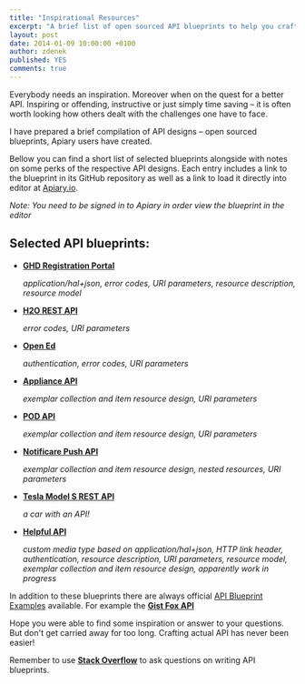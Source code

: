```yaml
---
title: "Inspirational Resources"
excerpt: "A brief list of open sourced API blueprints to help you craft a better API"
layout: post
date: 2014-01-09 10:00:00 +0100
author: zdenek
published: YES
comments: true
---
```


Everybody needs an inspiration. Moreover when on the quest for a better API. Inspiring or offending, instructive or just simply time saving – it is often worth looking how others dealt with the challenges one have to face. 

I have prepared a brief compilation of  API designs – open sourced blueprints, Apiary users have created. 

Bellow you can find a short list of selected blueprints alongside with notes on some perks of the respective API designs. Each entry includes a link to the blueprint in its GitHub repository as well as a link to load it directly into editor at [Apiary.io](http://apiary.io). 

*Note: You need to be signed in to Apiary in order view the blueprint in the editor*

## Selected API blueprints:

- [**GHD Registration Portal**](https://github.com/worldspawn/apiary/blob/master/apiary.apib)
 
	*application/hal+json, error codes, URI parameters, resource description, resource model*
	
- [**H2O REST API**](https://github.com/mmalohlava/babylon4apiaryio/blob/master/apiary.apib)

	*error codes, URI parameters*
	
- [**Open Ed**](https://github.com/openedinc/openedapi/blob/master/apiary.apib)

	*authentication, error codes, URI parameters*

- [**Appliance API**](https://github.com/t0mpr1c3/homenet-apib/blob/master/apiary.apib)

	*exemplar collection and item resource design, URI parameters*

- [**POD API**](https://github.com/dwcaraway/podserve/blob/master/apiary.apib)

	*exemplar collection and item resource design, URI parameters*

- [**Notificare Push API**](https://github.com/Notificare/apiblueprint/blob/master/apiary.apib)

	*exemplar collection and item resource design, nested resources, URI parameters*

- [**Tesla Model S REST API**](https://github.com/timdorr/model-s-api/blob/master/apiary.apib)

	*a car with an API!*

- [**Helpful API**](https://github.com/asm-helpful/helpful-web/blob/master/apiary.apib)

	*custom media type based on application/hal+json, HTTP link header, authentication, resource description, URI parameters, resource model, exemplar collection and item resource design, apparently work in progress*

In addition to these blueprints there are always official [API Blueprint Examples](https://github.com/apiaryio/api-blueprint/tree/master/examples) available. For example the [**Gist Fox API**](https://github.com/apiaryio/api-blueprint/blob/master/examples/Gist%20Fox%20API.md)

Hope you were able to find some inspiration or answer to your questions. But don't get carried away for too long. Crafting actual API has never been easier!

Remember to use [**Stack Overflow**](http://stackoverflow.com/questions/tagged/apiblueprint) to ask questions on writing API blueprints.
